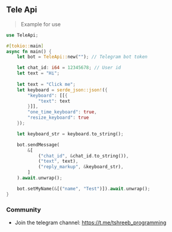 ## Tele Api

> Example for use

``` rust
use TeleApi; 

#[tokio::main]
async fn main() {
    let bot = TeleApi::new(""); // Telegram bot token 

    let chat_id: i64 = 12345678; // User id
    let text = "Hi";
    
    let text = "Click me";
    let keyboard = serde_json::json!({
        "keyboard": [[{
            "text": text
        }]],
        "one_time_keyboard": true,
        "resize_keyboard": true
    });

    let keyboard_str = keyboard.to_string();

    bot.sendMessage(
        &[
            ("chat_id", &chat_id.to_string()),
            ("text", text),
            ("reply_markup", &keyboard_str),
        ]
    ).await.unwrap();

    bot.setMyName(&[("name", "Test")]).await.unwrap();
}

```

### Community

- Join the telegram channel: https://t.me/tshreeb_programming

